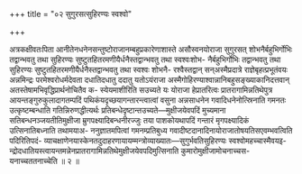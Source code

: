 +++
title = "०२ सुगुरसत्सुहिरण्यः स्वश्वो"

+++

अत्रकक्षीवतःपिता आनीतेनधनेनसन्तुष्टोराजानम्बहुप्रकारेणाशास्ते असौस्वनयोराजा सुगुरसत् शोभनैर्बहुभिर्गोभिः तद्वान्भवतु तथा सुहिरण्यः सुष्टुतहितरमणीयैर्धनैस्तद्वान्भवतु तथा स्वश्वःशोभ- नैर्बहुभिर्गोभिः तद्वान्भवतु तथा सुहिरण्यः सुष्टुतहितरमणीयैर्धनैस्तद्वान्भवतु तथा स्वश्वः शोभनै- रश्वैस्तद्वान् सन्अस्मैप्रदात्रे राज्ञेबृहत्प्रभूतंवयः अन्नमिन्द्रः परमेश्वरोधर्मदेवता दधातिदधातु ददातु यतोऽयंराजा अस्मैगोहिरण्याश्वान्नानिबहुसङ्ख्याकानिदत्तवान् अतस्तेषामभिवृद्धिप्रार्थनोचितैव क- स्येयमाशीरिति सउच्यते यः योराजा हेप्रातरित्वः प्रातरागामिन्नतिथेपुत्र आयन्तङ्गुरुकुलादागतम्पदिं पथिकंयदृच्छयागन्तारन्त्वात्वां वसुना अन्नसाधनेन गवादिधनेनोत्स्रिनाति गमनतः उत्कृष्टम्बन्धाति गतिन्निरुणद्धीत्यर्थः प्रतिबन्धेदृष्टान्तउच्यते—मुक्षीजयेवपदिं मुच्यमाना सतिबन्धनञ्जयतीतिमुक्षीजा म्रुगपक्ष्यादिबन्धनीरज्जुः तया पाशकोयथापदिं गन्तारं मृगपक्ष्यादिकं उत्सिनातिबध्नाति तथामयाअ- ननुज्ञातमपित्वां गमनम्प्रतिबुध्य गवादीष्टदानादिनायोराजातोषयतिसएवम्भवत्विति पदिरितिपदं- व्याचक्षाणेनयास्केनतदुदाहरणायायम्मन्त्रोव्याख्यातः—सुगुर्भवतिसुहिरण्यः स्वश्वोमहच्चास्मैवयइ- न्द्रोदधातियस्त्वायन्तमन्नेनप्रातरागामिन्नतिथेमुक्षीजयेवपदिमुत्सिनाति कुमारोमुक्षीजामोचनाच्चस- यनाच्चततनाच्चेति ॥ २ ॥